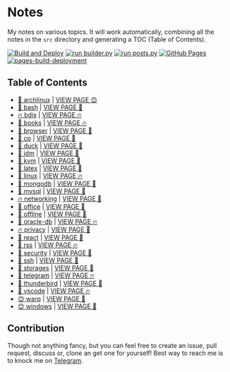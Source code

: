 # Notes

My notes on various topics. It will work automatically, combining all the notes in the `src` directory and generating a TOC (Table of Contents).

[![Build and Deploy](https://github.com/SharafatKarim/notes/actions/workflows/action.yml/badge.svg)](https://github.com/SharafatKarim/notes/actions/workflows/action.yml)
[![run builder.py](https://github.com/SharafatKarim/notes/actions/workflows/action.yml/badge.svg)](https://github.com/SharafatKarim/notes/actions/workflows/action.yml)
[![run posts.py](https://github.com/SharafatKarim/notes/actions/workflows/posts.yml/badge.svg)](https://github.com/SharafatKarim/notes/actions/workflows/posts.yml)
[![GitHub Pages](https://github.com/SharafatKarim/notes/actions/workflows/gh-pages.yml/badge.svg)](https://github.com/SharafatKarim/notes/actions/workflows/gh-pages.yml)
[![pages-build-deployment](https://github.com/SharafatKarim/notes/actions/workflows/pages/pages-build-deployment/badge.svg)](https://github.com/SharafatKarim/notes/actions/workflows/pages/pages-build-deployment)


## Table of Contents

- [👾 archlinux](src/archlinux.md) | <a href='https://sharafat.is-a.dev/notes/archlinux' target='_blank'>VIEW PAGE 😊</a>
- [👾 bash](src/bash.md) | <a href='https://sharafat.is-a.dev/notes/bash' target='_blank'>VIEW PAGE 🌈</a>
- [🔥 bdix](src/bdix.md) | <a href='https://sharafat.is-a.dev/notes/bdix' target='_blank'>VIEW PAGE 🔥</a>
- [🌈 books](src/books.md) | <a href='https://sharafat.is-a.dev/notes/books' target='_blank'>VIEW PAGE 🔥</a>
- [🎸 browser](src/browser.md) | <a href='https://sharafat.is-a.dev/notes/browser' target='_blank'>VIEW PAGE 🌟</a>
- [🚀 cp](src/cp.md) | <a href='https://sharafat.is-a.dev/notes/cp' target='_blank'>VIEW PAGE 🤖</a>
- [🎸 duck](src/duck.md) | <a href='https://sharafat.is-a.dev/notes/duck' target='_blank'>VIEW PAGE 🎸</a>
- [🚀 idm](src/idm.md) | <a href='https://sharafat.is-a.dev/notes/idm' target='_blank'>VIEW PAGE 🍕</a>
- [🎸 kvm](src/kvm.md) | <a href='https://sharafat.is-a.dev/notes/kvm' target='_blank'>VIEW PAGE 👾</a>
- [🚀 latex](src/latex.md) | <a href='https://sharafat.is-a.dev/notes/latex' target='_blank'>VIEW PAGE 🌈</a>
- [🚀 linux](src/linux.md) | <a href='https://sharafat.is-a.dev/notes/linux' target='_blank'>VIEW PAGE 🔥</a>
- [🍕 mongodb](src/mongodb.md) | <a href='https://sharafat.is-a.dev/notes/mongodb' target='_blank'>VIEW PAGE 🚀</a>
- [🍕 mysql](src/mysql.md) | <a href='https://sharafat.is-a.dev/notes/mysql' target='_blank'>VIEW PAGE 🚀</a>
- [🔥 networking](src/networking.md) | <a href='https://sharafat.is-a.dev/notes/networking' target='_blank'>VIEW PAGE 🤖</a>
- [🤖 office](src/office.md) | <a href='https://sharafat.is-a.dev/notes/office' target='_blank'>VIEW PAGE 🌈</a>
- [🤖 offline](src/offline.md) | <a href='https://sharafat.is-a.dev/notes/offline' target='_blank'>VIEW PAGE 🎉</a>
- [🌟 oracle-db](src/oracle-db.md) | <a href='https://sharafat.is-a.dev/notes/oracle-db' target='_blank'>VIEW PAGE 🔥</a>
- [🔥 privacy](src/privacy.md) | <a href='https://sharafat.is-a.dev/notes/privacy' target='_blank'>VIEW PAGE 🎉</a>
- [🎉 react](src/react.md) | <a href='https://sharafat.is-a.dev/notes/react' target='_blank'>VIEW PAGE 🌈</a>
- [🎸 rss](src/rss.md) | <a href='https://sharafat.is-a.dev/notes/rss' target='_blank'>VIEW PAGE 🔥</a>
- [🎉 security](src/security.md) | <a href='https://sharafat.is-a.dev/notes/security' target='_blank'>VIEW PAGE 🤖</a>
- [🤖 ssh](src/ssh.md) | <a href='https://sharafat.is-a.dev/notes/ssh' target='_blank'>VIEW PAGE 🚀</a>
- [🌟 storages](src/storages.md) | <a href='https://sharafat.is-a.dev/notes/storages' target='_blank'>VIEW PAGE 🤖</a>
- [🎉 telegram](src/telegram.md) | <a href='https://sharafat.is-a.dev/notes/telegram' target='_blank'>VIEW PAGE 🔥</a>
- [🚀 thunderbird](src/thunderbird.md) | <a href='https://sharafat.is-a.dev/notes/thunderbird' target='_blank'>VIEW PAGE 🎸</a>
- [🍕 vscode](src/vscode.md) | <a href='https://sharafat.is-a.dev/notes/vscode' target='_blank'>VIEW PAGE 🔥</a>
- [😊 warp](src/warp.md) | <a href='https://sharafat.is-a.dev/notes/warp' target='_blank'>VIEW PAGE 🍕</a>
- [😊 windows](src/windows.md) | <a href='https://sharafat.is-a.dev/notes/windows' target='_blank'>VIEW PAGE 🍕</a>

## Contribution

Though not anything fancy, but you can feel free to create an issue, pull request, discuss or, clone an get one for yourself!
Best way to reach me is to knock me on [Telegram](https://t.me/SharafatKarim).


